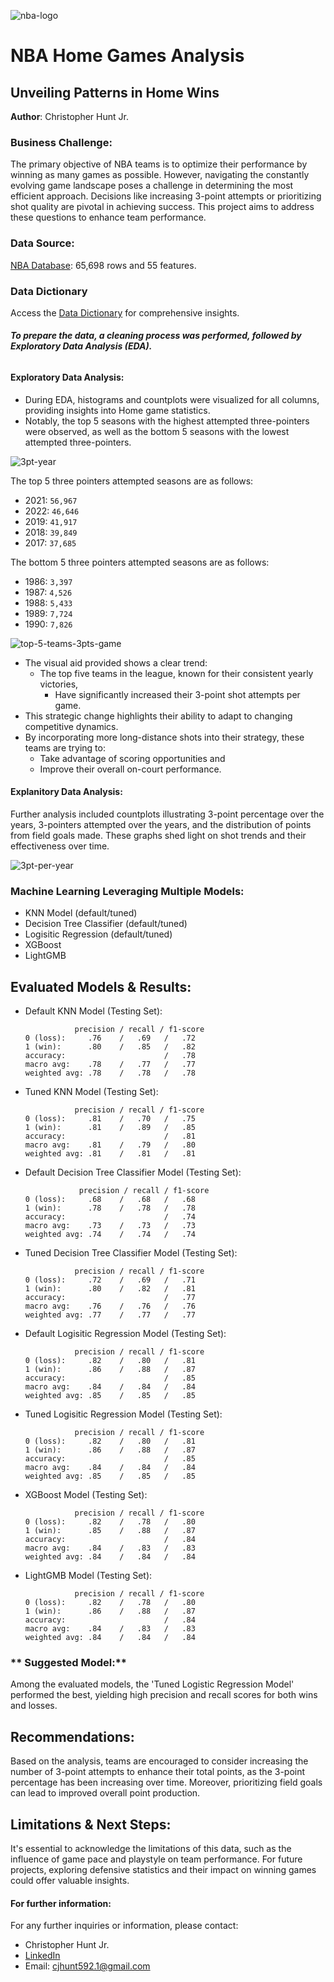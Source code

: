![nba-logo](https://github.com/chrishunt11/Prediction-Of-Home-Wins/assets/123383359/585476e4-7dfd-4f3c-a530-c7ba8c322ee1)

# NBA Home Games Analysis
## Unveiling Patterns in Home Wins

**Author**: Christopher Hunt Jr.


### Business Challenge:

The primary objective of NBA teams is to optimize their performance by winning as many games as possible. However, navigating the constantly evolving game landscape poses a challenge in determining the most efficient approach. Decisions like increasing 3-point attempts or prioritizing shot quality are pivotal in achieving success. This project aims to address these questions to enhance team performance.

### Data Source:

[NBA Database](https://www.kaggle.com/datasets/wyattowalsh/basketball): 65,698 rows and 55 features.

### Data Dictionary

Access the [Data Dictionary](https://docs.google.com/document/d/1GjDnyGpwIL14WoHZABzBqnB7sjCTNyHZxJRKZSyqwlg/edit?usp=sharing) for comprehensive insights.

###### **To prepare the data, a cleaning process was performed, followed by Exploratory Data Analysis (EDA).**

#### Exploratory Data Analysis:


- During EDA, histograms and countplots were visualized for all columns, providing insights into Home game statistics. 
- Notably, the top 5 seasons with the highest attempted three-pointers were observed, as well as the bottom 5 seasons with the lowest attempted three-pointers.

![3pt-year](https://github.com/chrishunt11/Prediction-Of-Home-Wins/assets/123383359/012551ae-aa68-40a7-b848-3c11bc7ec00d)

The top 5 three pointers attempted seasons are as follows:

  - 2021:    `56,967`
  - 2022:    `46,646`
  - 2019:    `41,917`
  - 2018:    `39,849`
  - 2017:    `37,685`
  
The bottom 5 three pointers attempted seasons are as follows:

  - 1986:     `3,397`
  - 1987:     `4,526`
  - 1988:     `5,433`
  - 1989:     `7,724`
  - 1990:     `7,826`

![top-5-teams-3pts-game](https://github.com/chrishunt11/Prediction-Of-Home-Wins/assets/123383359/624544e1-5826-4108-a33f-bd500b046cb3)


- The visual aid provided shows a clear trend: 
  - The top five teams in the league, known for their consistent yearly victories, 
    - Have significantly increased their 3-point shot attempts per game.
- This strategic change highlights their ability to adapt to changing competitive dynamics.
- By incorporating more long-distance shots into their strategy, these teams are trying to:
  - Take advantage of scoring opportunities and 
  - Improve their overall on-court performance.


#### Explanitory Data Analysis:

Further analysis included countplots illustrating 3-point percentage over the years, 3-pointers attempted over the years, and the distribution of points from field goals made. These graphs shed light on shot trends and their effectiveness over time.

![3pt-per-year](https://github.com/chrishunt11/Prediction-Of-Home-Wins/assets/123383359/ee440553-67a6-4bb5-887f-a2ce63687875)


### Machine Learning Leveraging Multiple Models:
  - KNN Model (default/tuned)
  - Decision Tree Classifier (default/tuned)
  - Logisitic Regression (default/tuned)
  - XGBoost
  - LightGMB

## Evaluated Models & Results:
  - Default KNN Model (Testing Set):
    
                   precision / recall / f1-score
        0 (loss):     .76    /   .69   /   .72
        1 (win):      .80    /   .85   /   .82
        accuracy:                      /   .78
        macro avg:    .78    /   .77   /   .77
        weighted avg: .78    /   .78   /   .78
  
  - Tuned KNN Model (Testing Set):
    
                   precision / recall / f1-score
        0 (loss):     .81    /   .70   /   .75
        1 (win):      .81    /   .89   /   .85
        accuracy:                      /   .81
        macro avg:    .81    /   .79   /   .80
        weighted avg: .81    /   .81   /   .81

  - Default Decision Tree Classifier Model (Testing Set):
    
                    precision / recall / f1-score
        0 (loss):     .68    /   .68   /   .68
        1 (win):      .78    /   .78   /   .78
        accuracy:                      /   .74
        macro avg:    .73    /   .73   /   .73
        weighted avg: .74    /   .74   /   .74

  - Tuned Decision Tree Classifier Model (Testing Set):
    
                   precision / recall / f1-score
        0 (loss):     .72    /   .69   /   .71
        1 (win):      .80    /   .82   /   .81
        accuracy:                      /   .77
        macro avg:    .76    /   .76   /   .76
        weighted avg: .77    /   .77   /   .77

  - Default Logisitic Regression Model (Testing Set):

                   precision / recall / f1-score
        0 (loss):     .82    /   .80   /   .81
        1 (win):      .86    /   .88   /   .87
        accuracy:                      /   .85
        macro avg:    .84    /   .84   /   .84
        weighted avg: .85    /   .85   /   .85

  - Tuned Logisitic Regression Model (Testing Set):

                   precision / recall / f1-score
        0 (loss):     .82    /   .80   /   .81
        1 (win):      .86    /   .88   /   .87
        accuracy:                      /   .85
        macro avg:    .84    /   .84   /   .84
        weighted avg: .85    /   .85   /   .85


  - XGBoost Model (Testing Set):
    
                   precision / recall / f1-score
        0 (loss):     .82    /   .78   /   .80
        1 (win):      .85    /   .88   /   .87
        accuracy:                      /   .84
        macro avg:    .84    /   .83   /   .83
        weighted avg: .84    /   .84   /   .84

  - LightGMB Model (Testing Set):

                   precision / recall / f1-score
        0 (loss):     .82    /   .78   /   .80
        1 (win):      .86    /   .88   /   .87
        accuracy:                      /   .84
        macro avg:    .84    /   .83   /   .83
        weighted avg: .84    /   .84   /   .84





### ** Suggested Model:**

Among the evaluated models, the 'Tuned Logistic Regression Model' performed the best, yielding high precision and recall scores for both wins and losses.

## **Recommendations**:

Based on the analysis, teams are encouraged to consider increasing the number of 3-point attempts to enhance their total points, as the 3-point percentage has been increasing over time. Moreover, prioritizing field goals can lead to improved overall point production.

## Limitations & Next Steps:

It's essential to acknowledge the limitations of this data, such as the influence of game pace and playstyle on team performance. For future projects, exploring defensive statistics and their impact on winning games could offer valuable insights.

#### For further information:

For any further inquiries or information, please contact:
- Christopher Hunt Jr.
- [LinkedIn](https://www.linkedin.com/in/christopher-hunt-jr)
- Email: cjhunt592.1@gmail.com
